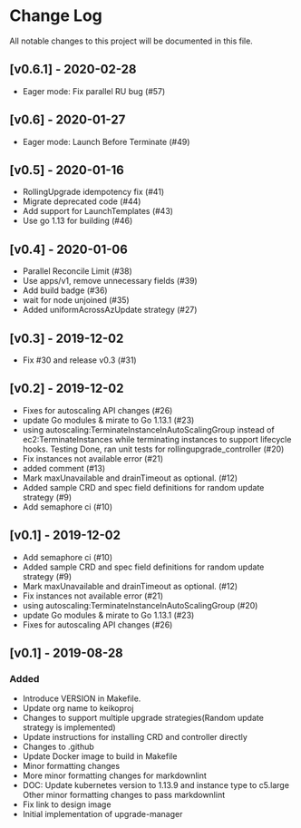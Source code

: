 # Change Log
All notable changes to this project will be documented in this file.

## [v0.6.1] - 2020-02-28

* Eager mode: Fix parallel RU bug (#57)

## [v0.6] - 2020-01-27

* Eager mode: Launch Before Terminate (#49)

## [v0.5] - 2020-01-16

* RollingUpgrade idempotency fix (#41)
* Migrate deprecated code (#44)
* Add support for LaunchTemplates (#43)
* Use go 1.13 for building (#46)

## [v0.4] - 2020-01-06

* Parallel Reconcile Limit (#38)
* Use apps/v1, remove unnecessary fields (#39)
* Add build badge (#36)
* wait for node unjoined (#35)
* Added uniformAcrossAzUpdate strategy (#27)

## [v0.3] - 2019-12-02

* Fix #30 and release v0.3 (#31)

## [v0.2] - 2019-12-02

* Fixes for autoscaling API changes (#26)
* update Go modules & mirate to Go 1.13.1 (#23)
* using autoscaling:TerminateInstanceInAutoScalingGroup instead of ec2:TerminateInstances while terminating instances to support lifecycle hooks. Testing Done, ran unit tests for rollingupgrade_controller (#20)
* Fix instances not available error (#21)
* added comment (#13)
* Mark maxUnavailable and drainTimeout as optional. (#12)
* Added sample CRD and spec field definitions for random update strategy (#9)
* Add semaphore ci (#10)

## [v0.1] - 2019-12-02

* Add semaphore ci (#10)
* Added sample CRD and spec field definitions for random update strategy (#9)
* Mark maxUnavailable and drainTimeout as optional. (#12)
* Fix instances not available error (#21)
* using autoscaling:TerminateInstanceInAutoScalingGroup (#20)
* update Go modules & mirate to Go 1.13.1 (#23)
* Fixes for autoscaling API changes (#26)

## [v0.1] - 2019-08-28

### Added

* Introduce VERSION in Makefile.
* Update org name to keikoproj
* Changes to support multiple upgrade strategies(Random update strategy is implemented)
* Update instructions for installing CRD and controller directly
* Changes to .github
* Update Docker image to build in Makefile
* Minor formatting changes
* More minor formatting changes for markdownlint
* DOC: Update kubernetes version to 1.13.9 and instance type to c5.large Other minor formatting changes to pass markdownlint
* Fix link to design image
* Initial implementation of upgrade-manager
